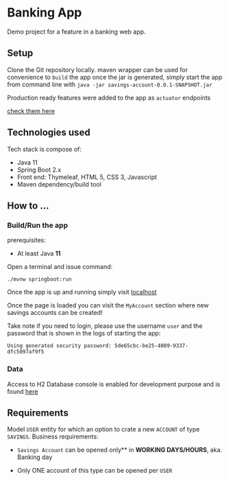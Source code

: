 # Banking App

Demo project for a feature in a banking  web app.

## Setup

 Clone the Git repository locally.
 maven wrapper can be used for convenience to `build` the app
 once the jar is generated, simply start the app from command line with
 `java -jar savings-account-0.0.1-SNAPSHOT.jar`  
 
 Production ready features were added to the app as `actuator` endpoints
 
 [check them here](http://localhost:8080/actuator)
 
## Technologies used
 Tech stack is compose of:
 
 * Java 11
 * Spring Boot 2.x
 * Front end: Thymeleaf, HTML 5, CSS 3, Javascript
 * Maven dependency/build tool
  
## How to ...

### Build/Run the app
  
  prerequisites:
   
   * At least Java **11**
    
   Open a terminal and issue command: 
   
   ```./mvnw springboot:run```
   
   Once the app is up and running simply visit [localhost](http://localhost:8080)
   
   Once the page is loaded you can visit the `MyAccount` section where new savings accounts
   can be created!
   
   Take note if you need to login, please use the username `user` and the password that is 
   shown in the logs of starting the app:
   
   ```Using generated security password: 5de65cbc-be25-4089-9337-dfc5097af9f5```

### Data
   Access to H2 Database console is enabled for development purpose and is found [here](http://localhost:8080/h2-console/)
## Requirements

Model `USER` entity for which an option to crate a new `ACCOUNT` of type `SAVINGS`.
Business requirements:

+ `Savings Account` can be opened only** in **WORKING DAYS/HOURS**, aka. Banking day
    
+ Only ONE account of this type can be opened per `USER`


